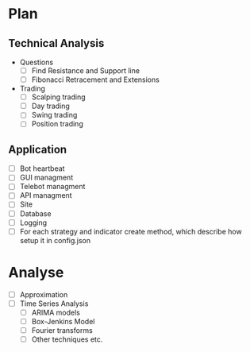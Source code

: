 # Plan
## Technical Analysis
- Questions
  - [ ] Find Resistance and Support line
  - [ ] Fibonacci Retracement and Extensions
- Trading
  - [ ] Scalping trading
  - [ ] Day trading
  - [ ] Swing trading
  - [ ] Position trading

## Application
- [ ] Bot heartbeat
- [ ] GUI managment
- [ ] Telebot managment
- [ ] API managment
- [ ] Site
- [ ] Database
- [ ] Logging
- [ ] For each strategy and indicator create method, which describe how setup it in config.json

# Analyse
- [ ] Approximation
- [ ] Time Series Analysis
  - [ ] ARIMA models
  - [ ] Box-Jenkins Model
  - [ ] Fourier transforms
  - [ ] Other techniques etc.
